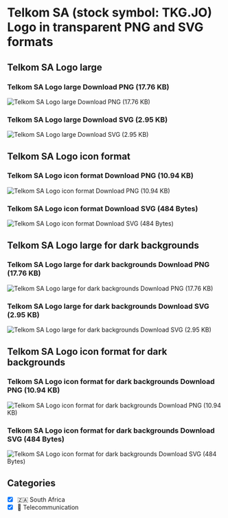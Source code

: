# Telkom SA (stock symbol: TKG.JO) Logo in transparent PNG and SVG formats

## Telkom SA Logo large

### Telkom SA Logo large Download PNG (17.76 KB)

![Telkom SA Logo large Download PNG (17.76 KB)](/img/orig/TKG.JO_BIG-2e34b806.png)

### Telkom SA Logo large Download SVG (2.95 KB)

![Telkom SA Logo large Download SVG (2.95 KB)](/img/orig/TKG.JO_BIG-e058cbd4.svg)

## Telkom SA Logo icon format

### Telkom SA Logo icon format Download PNG (10.94 KB)

![Telkom SA Logo icon format Download PNG (10.94 KB)](/img/orig/TKG.JO-7576cdf5.png)

### Telkom SA Logo icon format Download SVG (484 Bytes)

![Telkom SA Logo icon format Download SVG (484 Bytes)](/img/orig/TKG.JO-e026754a.svg)

## Telkom SA Logo large for dark backgrounds

### Telkom SA Logo large for dark backgrounds Download PNG (17.76 KB)

![Telkom SA Logo large for dark backgrounds Download PNG (17.76 KB)](/img/orig/TKG.JO_BIG.D-819c839c.png)

### Telkom SA Logo large for dark backgrounds Download SVG (2.95 KB)

![Telkom SA Logo large for dark backgrounds Download SVG (2.95 KB)](/img/orig/TKG.JO_BIG.D-fddb75a5.svg)

## Telkom SA Logo icon format for dark backgrounds

### Telkom SA Logo icon format for dark backgrounds Download PNG (10.94 KB)

![Telkom SA Logo icon format for dark backgrounds Download PNG (10.94 KB)](/img/orig/TKG.JO.D-2c4a14b5.png)

### Telkom SA Logo icon format for dark backgrounds Download SVG (484 Bytes)

![Telkom SA Logo icon format for dark backgrounds Download SVG (484 Bytes)](/img/orig/TKG.JO.D-91836632.svg)



## Categories
- [x] 🇿🇦 South Africa
- [x] 📡 Telecommunication
